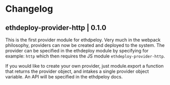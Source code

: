 # Changelog

## ethdeploy-provider-http | 0.1.0

This is the first provider module for ethdpeloy. Very much in the webpack philosophy, providers can now be created and deployed to the system. The provider can be specified in the ethdeploy module by specifying for example: `http` which then requires the JS module `ethdeploy-provider-http`.

If you would like to create your own provider, just module.export a function that returns the provider object, and intakes a single provider object variable. An API will be specified in the ethdpeloy docs.
